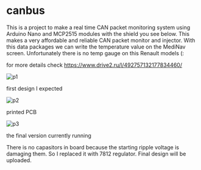 # canbus

This is a project to make a real time CAN packet monitoring system using Arduino Nano and MCP2515 modules with the shield you see below. This makes a very affordable and reliable CAN packet monitor and injector. With this data packages we can write the temperature value on the MediNav screen. Unfortunately there is no temp gauge on this Renault models (:

for more details check https://www.drive2.ru/l/492757132177834460/

![p1](http://s01.geekpic.net/di-WDHBIA.png)

first design I expected

![p2](http://s01.geekpic.net/di-VETJ20.jpeg)

printed PCB

![p3](http://s01.geekpic.net/di-NZW3HW.jpeg)

the final version currently running


There is no capasitors in board because the starting ripple voltage is damaging them. So I replaced it with 7812 regulator. Final design will be uploaded.
